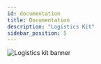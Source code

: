 ```yaml
---
id: documentation
title: Documentation
description: "Logistics Kit"
sidebar_position: 5
---
```


![Logistics kit banner](@site/static/img/kits/logistics/logistics-kit-logo.svg)

